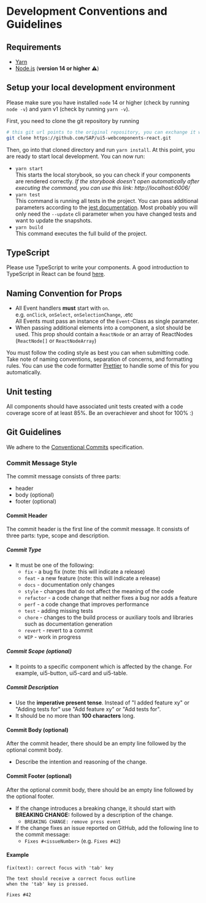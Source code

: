 # Development Conventions and Guidelines

## Requirements

- [Yarn](https://yarnpkg.com)
- [Node.js](https://nodejs.org/) (**version 14 or higher** ⚠️)

## Setup your local development environment

Please make sure you have installed `node` 14 or higher (check by running `node -v`) and yarn v1 (check by running `yarn -v`).

First, you need to clone the git repository by running
```sh
# this git url points to the original repository, you can exchange it with the address of your fork
git clone https://github.com/SAP/ui5-webcomponents-react.git
```
Then, go into that cloned directory and run `yarn install`. At this point, you are ready to start local development. You can now run:

- `yarn start` <br />
  This starts the local storybook, so you can check if your components are rendered correctly. _If the storybook doesn't open automatically after executing the command, you can use this link: http://localhost:6006/_
- `yarn test` <br />
  This command is running all tests in the project. You can pass additional parameters according to the [jest documentation](https://jestjs.io/docs/en/cli). Most probably you will only need the `--update` cli parameter when you have changed tests and want to update the snapshots.
- `yarn build` <br />
  This command executes the full build of the project.

## TypeScript

Please use TypeScript to write your components. A good introduction to TypeScript in React can be found [here](https://levelup.gitconnected.com/ultimate-react-component-patterns-with-typescript-2-8-82990c516935).

## Naming Convention for Props
- All Event handlers **must** start with `on`.<br />
   e.g. `onClick`, `onSelect`, `onSelectionChange`, .etc<br />
   All Events must pass an instance of the `Event`-Class as single parameter.
- When passing additional elements into a component, a slot should be used. This prop should contain a `ReactNode` or an array of ReactNodes (`ReactNode[]` or `ReactNodeArray`)

You must follow the coding style as best you can when submitting code. Take note of naming conventions, separation of concerns, and formatting rules. You can use the code formatter [Prettier](https://prettier.io/) to handle some of this for you automatically.

## Unit testing

All components should have associated unit tests created with a code coverage score of at least 85%. Be an overachiever and shoot for 100% :)

## Git Guidelines

We adhere to the [Conventional Commits](https://conventionalcommits.org) specification.

### Commit Message Style
The commit message consists of three parts:
- header
- body (optional)
- footer (optional)

#### Commit Header
The commit header is the first line of the commit message. It consists of three parts: type, scope and description.

##### Commit Type
- It must be one of the following:
    + `fix` - a bug fix (note: this will indicate a release)
    + `feat` - a new feature (note: this will indicate a release)
    + `docs` - documentation only changes
    + `style` - changes that do not affect the meaning of the code
    + `refactor` - a code change that neither fixes a bug nor adds a feature
    + `perf` - a code change that improves performance
    + `test` - adding missing tests
    + `chore` - changes to the build process or auxiliary tools and libraries such as documentation generation
    + `revert` - revert to a commit
    + `WIP` - work in progress

##### Commit Scope (optional)
- It points to a specific component which is affected by the change. For example, ui5-button, ui5-card and ui5-table.

##### Commit Description
- Use the **imperative present tense**. Instead of "I added feature xy" or "Adding tests for" use "Add feature xy" or "Add tests for".
- It should be no more than **100 characters** long.


#### Commit Body (optional)
After the commit header, there should be an empty line followed by the optional commit body.
- Describe the intention and reasoning of the change.

#### Commit Footer (optional)
After the optional commit body, there should be an empty line followed by the optional footer.
- If the change introduces a breaking change, it should start with **BREAKING CHANGE:** followed by a description of the change.
    + `BREAKING CHANGE: remove press event`
- If the change fixes an issue reported on GitHub, add the following line to the commit message:
    + `Fixes #<issueNumber>` (e.g. `Fixes #42`)

#### Example
```
fix(text): correct focus with 'tab' key

The text should receive a correct focus outline
when the 'tab' key is pressed.

Fixes #42
```
